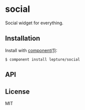 
# social

  Social widget for everything.

## Installation

  Install with [component(1)](http://component.io):

    $ component install lepture/social

## API



## License

  MIT
